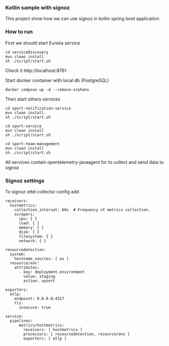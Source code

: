 ### Kotlin sample with signoz

This project show how we can use signoz in kotlin spring boot application

### How to run

First we should start Eureka service

```
cd serviceDiscovery
mvn clean install
sh ./script/start.sh
```

Check it http://localhost:8761

Start docker container with local db (PostgreSQL)

```
docker compose up -d --remove-orphans
```

Then start others services

```
cd sport-notification-service
mvn clean install
sh ./script/start.sh
```

```
cd sport-service
mvn clean install
sh ./script/start.sh
```

```
cd sport-team-management
mvn clean install
sh ./script/start.sh
```

All services contain opentelemetry-javaagent for to collect and send data to signoz

### Signoz settings

To signoz ottel collector config add

```
receivers:
  hostmetrics:
    collection_interval: 60s  # Frequency of metrics collection.
    scrapers:
      cpu: { }
      load: { }
      memory: { }
      disk: { }
      filesystem: { }
      network: { }
```
```
resourcedetection:
  system:
    hostname_sources: [ os ]
  resource/env:
    attributes:
      - key: deployment.environment
        value: staging
        action: upsert
```
```
exporters:
  otlp:
    endpoint: 0.0.0.0:4317
    tls:
      insecure: true
```
```
service:
  pipelines:
      metrics/hostmetrics:
        receivers: [ hostmetrics ]
        processors: [ resourcedetection, resource/env ]
        exporters: [ otlp ]
```